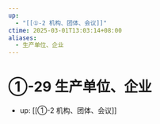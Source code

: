 ```yaml
---
up:
  - "[[①-2 机构、团体、会议]]"
ctime: 2025-03-01T13:03:14+08:00
aliases:
  - 生产单位、企业
---
```


# ①-29 生产单位、企业

- up: [[①-2 机构、团体、会议]]
